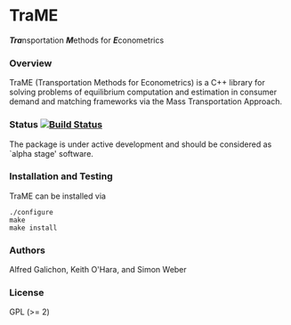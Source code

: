 # TraME

***Tra***nsportation ***M***ethods for ***E***conometrics

### Overview

TraME (Transportation Methods for Econometrics) is a C++ library for 
solving problems of equilibrium computation and estimation in consumer 
demand and matching frameworks via the Mass Transportation Approach.

### Status [![Build Status](https://travis-ci.org/TraME-Project/TraME.svg)](https://travis-ci.org/TraME-Project/TraME)

The package is under active development and should be considered as
`alpha stage' software.

### Installation and Testing

TraME can be installed via
```
./configure
make
make install
```

### Authors

Alfred Galichon, Keith O'Hara, and Simon Weber

### License

GPL (>= 2) 
